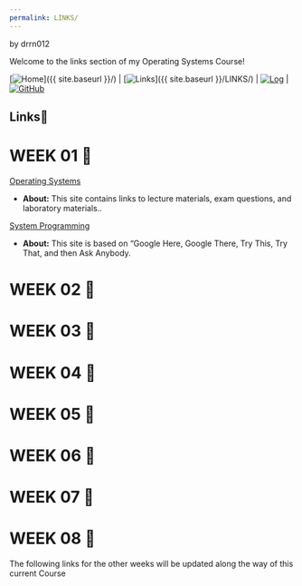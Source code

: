 ```yaml
---
permalink: LINKS/
---
```

by drrn012

Welcome to the links section of my Operating Systems Course! 

[![Home](https://img.shields.io/badge/Home-ff69b4?style=flat-square)]({{ site.baseurl }}/) | 
[![Links](https://img.shields.io/badge/Links-brightgreen?style=flat-square)]({{ site.baseurl }}/LINKS/) | 
[![Log](https://img.shields.io/badge/Log-blue?style=flat-square)](https://github.com/drrn012/os241/TXT/mylog.txt) | 
[![GitHub](https://img.shields.io/badge/GitHub-181717?style=flat-square&logo=github)](https://github.com/drrn012/os242)


## Links🔗

# WEEK 01 🚩
[Operating Systems](https://os.vlsm.org)
- **About:** This site contains links to lecture materials, exam questions, and laboratory materials..

[System Programming](https://sp.vlsm.org)
- **About:** This site is based on “Google Here, Google There, Try This, Try That, and then Ask Anybody.

# WEEK 02 🚩

# WEEK 03 🚩

# WEEK 04 🚩

# WEEK 05 🚩

# WEEK 06 🚩

# WEEK 07 🚩
 
# WEEK 08 🚩



The following links for the other weeks will be updated along the way of this current Course
